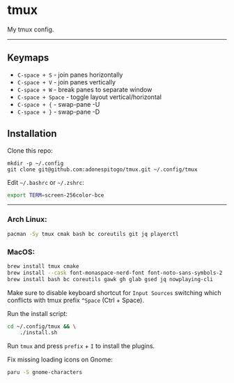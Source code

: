 # tmux

My tmux config.

---

## Keymaps

- `C-space + S` - join panes horizontally
- `C-space + V` - join panes vertically
- `C-space + W` - break panes to separate window
- `C-space + Space` - toggle layout vertical/horizontal
- `C-space + {` - swap-pane -U
- `C-space + }` - swap-pane -D

## Installation

Clone this repo:
```
mkdir -p ~/.config
git clone git@github.com:adonespitogo/tmux.git ~/.config/tmux
```

Edit `~/.bashrc` or `~/.zshrc`:

```sh
export TERM=screen-256color-bce
```

---

### Arch Linux:

```sh
pacman -Sy tmux cmak bash bc coreutils git jq playerctl
```

### MacOS:
```bash
brew install tmux cmake
brew install --cask font-monaspace-nerd-font font-noto-sans-symbols-2
brew install bash bc coreutils gawk gh glab gsed jq nowplaying-cli
```

Make sure to disable keyboard shortcut for `Input Sources` switching which conflicts with tmux prefix `^Space` (Ctrl + Space).

Run the install script:

```bash
cd ~/.config/tmux && \
    ./install.sh
```

Run `tmux` and press `prefix` + `I` to install the plugins.

Fix missing loading icons on Gnome:

```sh
paru -S gnome-characters
```
